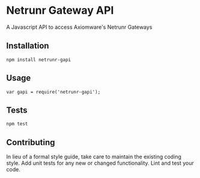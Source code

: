 Netrunr Gateway API
=========

A Javascript API to access Axiomware's Netrunr Gateways

## Installation

  `npm install netrunr-gapi`

## Usage

    var gapi = require('netrunr-gapi');

## Tests

  `npm test`

## Contributing

In lieu of a formal style guide, take care to maintain the existing coding style. Add unit tests for any new or changed functionality. Lint and test your code.
